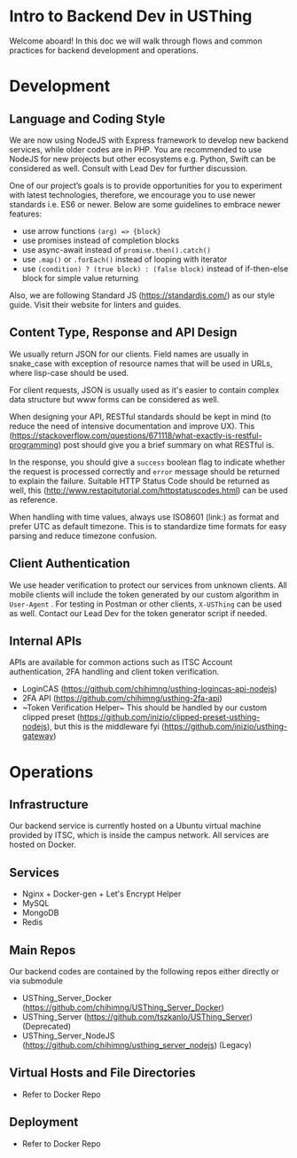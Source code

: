 # Intro to Backend Dev in USThing

Welcome aboard! In this doc we will walk through flows and common practices for backend development and operations.

# Development

## Language and Coding Style

We are now using NodeJS with Express framework to develop new backend services, while older codes are in PHP. You are recommended to use NodeJS for new projects but other ecosystems e.g. Python, Swift can be considered as well. Consult with Lead Dev for further discussion.

One of our project’s goals is to provide opportunities for you to experiment with latest technologies, therefore, we encourage you to use newer standards i.e. ES6 or newer. Below are some guidelines to embrace newer features:

- use arrow functions `(arg) => {block}`
- use promises instead of completion blocks
- use async-await instead of `promise.then().catch()`
- use `.map()` or `.forEach()` instead of looping with iterator
- use `(condition) ? (true block) : (false block)` instead of if-then-else block for simple value returning

Also, we are following Standard JS (https://standardjs.com/) as our style guide. Visit their website for linters and guides.

## Content Type, Response and API Design

We usually return JSON for our clients. Field names are usually in snake_case with exception of resource names that will be used in URLs, where lisp-case should be used.

For client requests, JSON is usually used as it's easier to contain complex data structure but www forms can be considered as well.

When designing your API, RESTful standards should be kept in mind (to reduce the need of intensive documentation and improve UX). This (https://stackoverflow.com/questions/671118/what-exactly-is-restful-programming) post should give you a brief summary on what RESTful is.

In the response, you should give a `success` boolean flag to indicate whether the request is processed correctly and `error` message should be returned to explain the failure. Suitable HTTP Status Code should be returned as well, this (http://www.restapitutorial.com/httpstatuscodes.html) can be used as reference.

When handling with time values, always use ISO8601 (link:) as format and prefer UTC as default timezone. This is to standardize time formats for easy parsing and reduce timezone confusion. 

## Client Authentication

We use header verification to protect our services from unknown clients. All mobile clients will include the token generated by our custom algorithm in `User-Agent` . For testing in Postman or other clients, `X-USThing` can be used as well. Contact our Lead Dev for the token generator script if needed.

## Internal APIs

APIs are available for common actions such as ITSC Account authentication, 2FA handling and client token verification.

- LoginCAS (https://github.com/chihimng/usthing-logincas-api-nodejs)
- 2FA API (https://github.com/chihimng/usthing-2fa-api)
- ~Token Verification Helper~ This should be handled by our custom clipped preset (https://github.com/inizio/clipped-preset-usthing-nodejs), but this is the middleware fyi (https://github.com/inizio/usthing-gateway)

# Operations

## Infrastructure

Our backend service is currently hosted on a Ubuntu virtual machine provided by ITSC, which is inside the campus network. All services are hosted on Docker.

## Services

- Nginx + Docker-gen + Let's Encrypt Helper
- MySQL
- MongoDB
- Redis

## Main Repos

Our backend codes are contained by the following repos either directly or via submodule

- USThing_Server_Docker (https://github.com/chihimng/USThing_Server_Docker)
- USThing_Server (https://github.com/tszkanlo/USThing_Server) (Deprecated)
- USThing_Server_NodeJS (https://github.com/chihimng/usthing_server_nodejs) (Legacy)

## Virtual Hosts and File Directories

- Refer to Docker Repo

## Deployment

- Refer to Docker Repo
